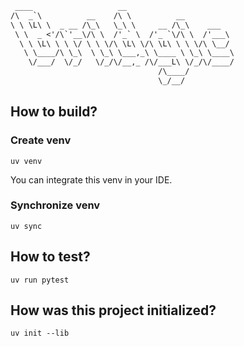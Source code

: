 ```txt
 ____                   __                        
/\  _`\          __    /\ \          __           
\ \ \L\ \  _ __ /\_\   \_\ \     __ /\_\    ___   
 \ \  _ <'/\`'__\/\ \  /'_` \  /'_ `\/\ \  /'___\ 
  \ \ \L\ \ \ \/ \ \ \/\ \L\ \/\ \L\ \ \ \/\ \__/ 
   \ \____/\ \_\  \ \_\ \___,_\ \____ \ \_\ \____\
    \/___/  \/_/   \/_/\/__,_ /\/___L\ \/_/\/____/
                                 /\____/          
                                 \_/__/           
```

## How to build?

### Create venv

```shell
uv venv
```

You can integrate this venv in your IDE.

### Synchronize venv

```shell
uv sync
```

## How to test?

```shell
uv run pytest
```

## How was this project initialized?

```shell
uv init --lib
```


